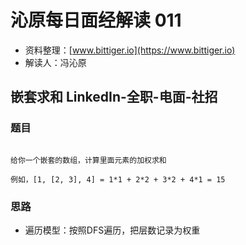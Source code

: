 # 沁原每日面经解读 011

- 资料整理：[www.bittiger.io](https://www.bittiger.io)
- 解读人：冯沁原

## 嵌套求和 LinkedIn-全职-电面-社招

### 题目

```

给你一个嵌套的数组，计算里面元素的加权求和

例如，[1, [2, 3], 4] = 1*1 + 2*2 + 3*2 + 4*1 = 15

```

### 思路

- 遍历模型：按照DFS遍历，把层数记录为权重
